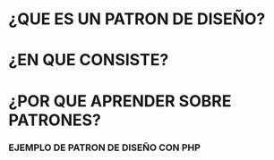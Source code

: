 # ¿QUE ES UN PATRON DE DISEÑO?

# ¿EN QUE CONSISTE?

# ¿POR QUE APRENDER SOBRE PATRONES?

### EJEMPLO DE PATRON DE DISEÑO CON PHP